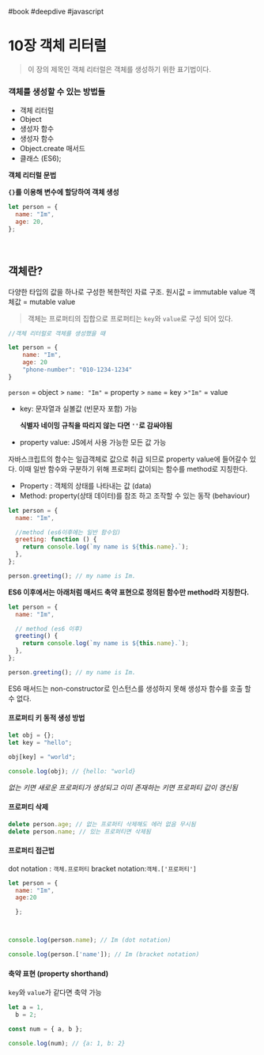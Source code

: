 #book #deepdive #javascript

# 10장 객체 리터럴

> 이 장의 제목인 객체 리터럴은 객체를 생성하기 위한 표기법이다.

### 객체를 생성할 수 있는 방법들

- 객체 리터럴
- Object
- 생성자 함수
- 생성자 함수
- Object.create 매서드
- 클래스 (ES6);

**객체 리터럴 문법**

**`{}`를 이용해 변수에 할당하여 객체 생성**

```js
let person = {
  name: "Im",
  age: 20,
};
```

<br>

## 객체란?

다양한 타입의 값을 하나로 구성한 복한적인 자료 구조.
원시값 = immutable value
객체값 = mutable value

> 객체는 프로퍼티의 집합으로 프로퍼티는 `key`와 `value`로 구성 되어 있다.

```js
//객체 리터럴로 객체를 생성했을 때

let person = {
	name: "Im",
	age: 20
	"phone-number": "010-1234-1234"
}

```

`person` = object > `name: "Im"` = property > `name` = key >`"Im"` = value

- key: 문자열과 실볼값 (빈문자 포함) 가능

  **식별자 네이밍 규칙을 따리지 않는 다면 `''`로 감싸야됨**

- property value: JS에서 사용 가능한 모든 값 가능

자바스크립트의 함수는 일급객체로 값으로 취급 되므로 property value에 들어갈수 있다.
이때 일반 함수와 구분하기 위해 프로퍼티 값이되는 함수를 method로 지칭한다.

- Property : 객체의 상태를 나타내는 값 (data)
- Method: property(상태 데이터)를 참조 하고 조작할 수 있는 동작 (behaviour)

```js
let person = {
  name: "Im",

  //method (es6이후에는 일반 함수임)
  greeting: function () {
    return console.log(`my name is ${this.name}.`);
  },
};

person.greeting(); // my name is Im.
```

**ES6 이후에서는 아래처럼 매서드 축약 표현으로 정의된 함수만 method라 지칭한다.**

```js
let person = {
  name: "Im",

  // method (es6 이후)
  greeting() {
    return console.log(`my name is ${this.name}.`);
  },
};

person.greeting(); // my name is Im.
```

ES6 매서드는 non-constructor로 인스턴스를 생성하지 못해 생성자 함수를 호출 할 수 없다.

#### 프로퍼티 키 동적 생성 방법

```js
let obj = {};
let key = "hello";

obj[key] = "world";

console.log(obj); // {hello: "world}
```

_없는 키면 새로운 프로퍼티가 생성되고 이미 존재하는 키면 프로퍼티 값이 갱신됨_

#### 프로퍼티 삭제

```js
delete person.age; // 없는 프로퍼티 삭제해도 에러 없음 무시됨
delete person.name; // 있는 프로퍼티면 삭제됨
```

#### 프로퍼티 접근법

dot notation : `객체.프로퍼티`
bracket notation:`객체.['프로퍼티']`

```js
let person = {
  name: "Im",
  age:20

  };



console.log(person.name); // Im (dot notation)

console.log(person.['name']); // Im (bracket notation)
```

#### 축약 표현 (property shorthand)

`key`와 `value`가 같다면 축약 가능

```js
let a = 1,
  b = 2;

const num = { a, b };

console.log(num); // {a: 1, b: 2}
```
